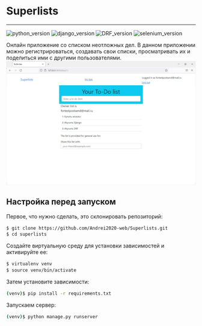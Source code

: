 # Superlists
___
![python_version](https://img.shields.io/badge/python-3.10-orange)
![django_version](https://img.shields.io/badge/django-3.2.12-orange)
![DRF_version](https://img.shields.io/badge/djangorestframework-3.13-orange)
![selenium_version](https://img.shields.io/badge/selenium-4.1-orange)

Онлайн приложение со списком неотложных дел.
В данном приложении можно регистрироваться,
создавать свои списки, просматривать их и поделиться ими 
с другими пользователями.
![demo](demo.jpg)

## Настройка перед запуском

Первое, что нужно сделать, это cклонировать репозиторий:

```sh
$ git clone https://github.com/Andrei2020-web/Superlists.git
$ cd superlists
```

Создайте виртуальную среду для установки зависимостей и активируйте ее:

```sh
$ virtualenv venv
$ source venv/bin/activate
```

Затем установите зависимости:

```sh
(venv)$ pip install -r requirements.txt
```

Запускаем сервер:

```sh
(venv)$ python manage.py runserver
```
